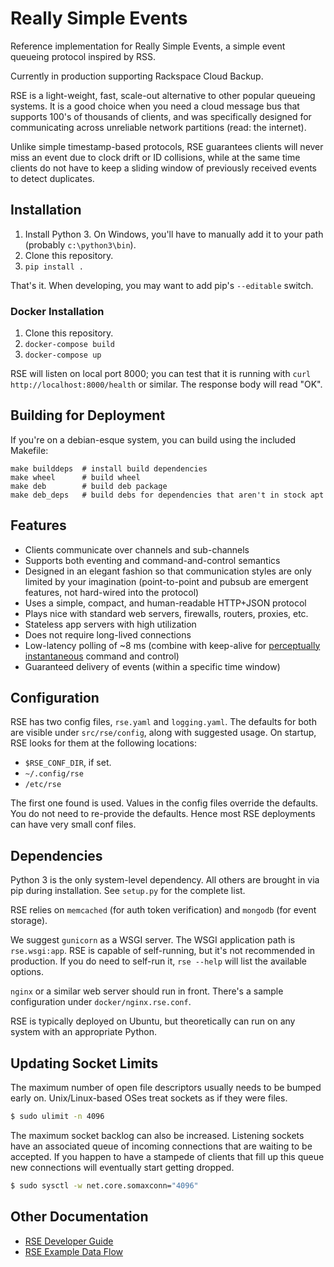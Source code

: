 # Really Simple Events

Reference implementation for Really Simple Events, a simple event
queueing protocol inspired by RSS.

Currently in production supporting Rackspace Cloud Backup.

RSE is a light-weight, fast, scale-out alternative to other popular
queueing systems. It is a good choice when you need a cloud message bus
that supports 100's of thousands of clients, and was specifically
designed for communicating across unreliable network partitions (read:
the internet).

Unlike simple timestamp-based protocols, RSE guarantees clients will
never miss an event due to clock drift or ID collisions, while at the
same time clients do not have to keep a sliding window of previously
received events to detect duplicates.

## Installation

1. Install Python 3. On Windows, you'll have to manually add it to
   your path (probably `c:\python3\bin`).
1. Clone this repository.
1. `pip install .`

That's it. When developing, you may want to add pip's `--editable`
switch.

### Docker Installation

1. Clone this repository.
1. `docker-compose build`
1. `docker-compose up`

RSE will listen on local port 8000; you can test that it is running with
`curl http://localhost:8000/health` or similar. The response body will
read "OK".

## Building for Deployment

If you're on a debian-esque system, you can build using the included
Makefile:

```
make builddeps  # install build dependencies
make wheel      # build wheel
make deb        # build deb package
make deb_deps   # build debs for dependencies that aren't in stock apt
```

## Features

* Clients communicate over channels and sub-channels
* Supports both eventing and command-and-control semantics
* Designed in an elegant fashion so that communication styles are only
  limited by your imagination (point-to-point and pubsub are emergent
  features, not hard-wired into the protocol)  
* Uses a simple, compact, and human-readable HTTP+JSON protocol
* Plays nice with standard web servers, firewalls, routers, proxies,
  etc.
* Stateless app servers with high utilization
* Does not require long-lived connections
* Low-latency polling of ~8 ms (combine with keep-alive for
  [perceptually instantaneous][1] command and control)
* Guaranteed delivery of events (within a specific time window)

## Configuration

RSE has two config files, `rse.yaml` and `logging.yaml`. The defaults
for both are visible under `src/rse/config`, along with suggested usage.
On startup, RSE looks for them at the following locations:

- `$RSE_CONF_DIR`, if set.
- `~/.config/rse`
- `/etc/rse`

The first one found is used. Values in the config files override the
defaults. You do not need to re-provide the defaults. Hence most RSE
deployments can have very small conf files.

## Dependencies

Python 3 is the only system-level dependency. All others are brought in
via pip during installation. See `setup.py` for the complete list.

RSE relies on `memcached` (for auth token verification) and `mongodb`
(for event storage).

We suggest `gunicorn` as a WSGI server. The WSGI application path is
`rse.wsgi:app`. RSE is capable of self-running, but it's not recommended
in production. If you do need to self-run it, `rse --help` will list the
available options.

`nginx` or a similar web server should run in front. There's a sample
configuration under `docker/nginx.rse.conf`.

RSE is typically deployed on Ubuntu, but theoretically can run on any
system with an appropriate Python.

## Updating Socket Limits

The maximum number of open file descriptors usually needs to be bumped early on.
Unix/Linux-based OSes treat sockets as if they were files.

```bash
$ sudo ulimit -n 4096
```

The maximum socket backlog can also be increased. Listening sockets have an
associated queue of incoming connections that are waiting to be accepted.
If you happen to have a stampede of clients that fill up this queue new
connections will eventually start getting dropped.

```bash
$ sudo sysctl -w net.core.somaxconn="4096"
```

## Other Documentation

* [RSE Developer Guide](https://github.com/racker/cbu-rse/blob/development/doc/README.md)
* [RSE Example Data Flow](https://github.com/racker/cbu-rse/blob/development/doc/example-data-flow.pdf)

[1]: http://asktog.com/basics/firstPrinciples.html#latencyReduction
